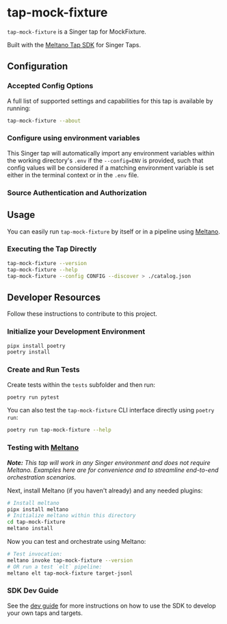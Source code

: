 # tap-mock-fixture

`tap-mock-fixture` is a Singer tap for MockFixture.

Built with the [Meltano Tap SDK](https://sdk.meltano.com) for Singer Taps.

<!--

Developer TODO: Update the below as needed to correctly describe the install procedure. For instance, if you do not have a PyPi repo, or if you want users to directly install from your git repo, you can modify this step as appropriate.

## Installation

Install from PyPi:

```bash
pipx install tap-mock-fixture
```

Install from GitHub:

```bash
pipx install git+https://github.com/ORG_NAME/tap-mock-fixture.git@main
```

-->

## Configuration

### Accepted Config Options

<!--
Developer TODO: Provide a list of config options accepted by the tap.

This section can be created by copy-pasting the CLI output from:

```
tap-mock-fixture --about --format=markdown
```
-->

A full list of supported settings and capabilities for this
tap is available by running:

```bash
tap-mock-fixture --about
```

### Configure using environment variables

This Singer tap will automatically import any environment variables within the working directory's
`.env` if the `--config=ENV` is provided, such that config values will be considered if a matching
environment variable is set either in the terminal context or in the `.env` file.

### Source Authentication and Authorization

<!--
Developer TODO: If your tap requires special access on the source system, or any special authentication requirements, provide those here.
-->

## Usage

You can easily run `tap-mock-fixture` by itself or in a pipeline using [Meltano](https://meltano.com/).

### Executing the Tap Directly

```bash
tap-mock-fixture --version
tap-mock-fixture --help
tap-mock-fixture --config CONFIG --discover > ./catalog.json
```

## Developer Resources

Follow these instructions to contribute to this project.

### Initialize your Development Environment

```bash
pipx install poetry
poetry install
```

### Create and Run Tests

Create tests within the `tests` subfolder and
  then run:

```bash
poetry run pytest
```

You can also test the `tap-mock-fixture` CLI interface directly using `poetry run`:

```bash
poetry run tap-mock-fixture --help
```

### Testing with [Meltano](https://www.meltano.com)

_**Note:** This tap will work in any Singer environment and does not require Meltano.
Examples here are for convenience and to streamline end-to-end orchestration scenarios._

<!--
Developer TODO:
Your project comes with a custom `meltano.yml` project file already created. Open the `meltano.yml` and follow any "TODO" items listed in
the file.
-->

Next, install Meltano (if you haven't already) and any needed plugins:

```bash
# Install meltano
pipx install meltano
# Initialize meltano within this directory
cd tap-mock-fixture
meltano install
```

Now you can test and orchestrate using Meltano:

```bash
# Test invocation:
meltano invoke tap-mock-fixture --version
# OR run a test `elt` pipeline:
meltano elt tap-mock-fixture target-jsonl
```

### SDK Dev Guide

See the [dev guide](https://sdk.meltano.com/en/latest/dev_guide.html) for more instructions on how to use the SDK to
develop your own taps and targets.
